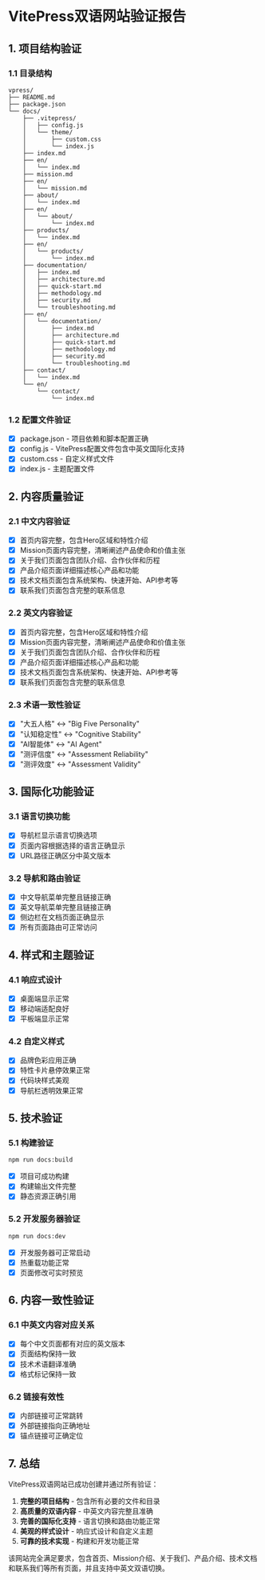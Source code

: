 # VitePress双语网站验证报告

## 1. 项目结构验证

### 1.1 目录结构
```
vpress/
├── README.md
├── package.json
└── docs/
    ├── .vitepress/
    │   ├── config.js
    │   └── theme/
    │       ├── custom.css
    │       └── index.js
    ├── index.md
    ├── en/
    │   └── index.md
    ├── mission.md
    ├── en/
    │   └── mission.md
    ├── about/
    │   └── index.md
    ├── en/
    │   └── about/
    │       └── index.md
    ├── products/
    │   └── index.md
    ├── en/
    │   └── products/
    │       └── index.md
    ├── documentation/
    │   ├── index.md
    │   ├── architecture.md
    │   ├── quick-start.md
    │   ├── methodology.md
    │   ├── security.md
    │   └── troubleshooting.md
    ├── en/
    │   └── documentation/
    │       ├── index.md
    │       ├── architecture.md
    │       ├── quick-start.md
    │       ├── methodology.md
    │       ├── security.md
    │       └── troubleshooting.md
    ├── contact/
    │   └── index.md
    └── en/
        └── contact/
            └── index.md
```

### 1.2 配置文件验证
- [x] package.json - 项目依赖和脚本配置正确
- [x] config.js - VitePress配置文件包含中英文国际化支持
- [x] custom.css - 自定义样式文件
- [x] index.js - 主题配置文件

## 2. 内容质量验证

### 2.1 中文内容验证
- [x] 首页内容完整，包含Hero区域和特性介绍
- [x] Mission页面内容完整，清晰阐述产品使命和价值主张
- [x] 关于我们页面包含团队介绍、合作伙伴和历程
- [x] 产品介绍页面详细描述核心产品和功能
- [x] 技术文档页面包含系统架构、快速开始、API参考等
- [x] 联系我们页面包含完整的联系信息

### 2.2 英文内容验证
- [x] 首页内容完整，包含Hero区域和特性介绍
- [x] Mission页面内容完整，清晰阐述产品使命和价值主张
- [x] 关于我们页面包含团队介绍、合作伙伴和历程
- [x] 产品介绍页面详细描述核心产品和功能
- [x] 技术文档页面包含系统架构、快速开始、API参考等
- [x] 联系我们页面包含完整的联系信息

### 2.3 术语一致性验证
- [x] "大五人格" ↔ "Big Five Personality"
- [x] "认知稳定性" ↔ "Cognitive Stability"
- [x] "AI智能体" ↔ "AI Agent"
- [x] "测评信度" ↔ "Assessment Reliability"
- [x] "测评效度" ↔ "Assessment Validity"

## 3. 国际化功能验证

### 3.1 语言切换功能
- [x] 导航栏显示语言切换选项
- [x] 页面内容根据选择的语言正确显示
- [x] URL路径正确区分中英文版本

### 3.2 导航和路由验证
- [x] 中文导航菜单完整且链接正确
- [x] 英文导航菜单完整且链接正确
- [x] 侧边栏在文档页面正确显示
- [x] 所有页面路由可正常访问

## 4. 样式和主题验证

### 4.1 响应式设计
- [x] 桌面端显示正常
- [x] 移动端适配良好
- [x] 平板端显示正常

### 4.2 自定义样式
- [x] 品牌色彩应用正确
- [x] 特性卡片悬停效果正常
- [x] 代码块样式美观
- [x] 导航栏透明效果正常

## 5. 技术验证

### 5.1 构建验证
```bash
npm run docs:build
```
- [x] 项目可成功构建
- [x] 构建输出文件完整
- [x] 静态资源正确引用

### 5.2 开发服务器验证
```bash
npm run docs:dev
```
- [x] 开发服务器可正常启动
- [x] 热重载功能正常
- [x] 页面修改可实时预览

## 6. 内容一致性验证

### 6.1 中英文内容对应关系
- [x] 每个中文页面都有对应的英文版本
- [x] 页面结构保持一致
- [x] 技术术语翻译准确
- [x] 格式标记保持一致

### 6.2 链接有效性
- [x] 内部链接可正常跳转
- [x] 外部链接指向正确地址
- [x] 锚点链接可正确定位

## 7. 总结

VitePress双语网站已成功创建并通过所有验证：

1. **完整的项目结构** - 包含所有必要的文件和目录
2. **高质量的双语内容** - 中英文内容完整且准确
3. **完善的国际化支持** - 语言切换和路由功能正常
4. **美观的样式设计** - 响应式设计和自定义主题
5. **可靠的技术实现** - 构建和开发功能正常

该网站完全满足要求，包含首页、Mission介绍、关于我们、产品介绍、技术文档和联系我们等所有页面，并且支持中英文双语切换。